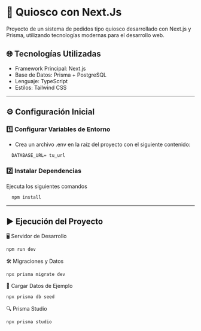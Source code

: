 # 🚀 Quiosco con Next.Js

Proyecto de un sistema de pedidos tipo quiosco desarrollado con Next.js y Prisma, utilizando tecnologías modernas para el desarrollo web.


## 🌐 Tecnologías Utilizadas

- Framework Principal: Next.js
- Base de Datos: Prisma + PostgreSQL
- Lenguaje: TypeScript
- Estilos: Tailwind CSS

---

## ⚙️ Configuración Inicial

### 1️⃣ Configurar Variables de Entorno
- Crea un archivo .env en la raíz del proyecto con el siguiente contenido:
```env
  DATABASE_URL= tu_url
```

### 2️⃣ Instalar Dependencias

Ejecuta los siguientes comandos

```sh
  npm install
```

---

## ▶️ Ejecución del Proyecto

🖥️ Servidor de Desarrollo
```sh
npm run dev
```

🛠️ Migraciones y Datos
```sh
npx prisma migrate dev
```

🌱 Cargar Datos de Ejemplo
```sh
npx prisma db seed
```

🔍 Prisma Studio
```sh
npx prisma studio
```

